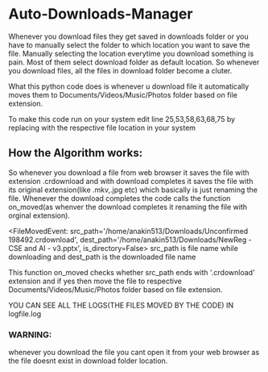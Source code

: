 # Auto-Downloads-Manager

Whenever you download files they get saved in downloads folder or you have to manually select the folder to which location you want to save the file.
Manually selecting the location everytime you download something is pain. 
Most of them select download folder as default location. So whenever you download files, all the files in download folder become a cluter.

What this python code does is whenever u download file it automatically moves them to Documents/Videos/Music/Photos folder based on file extension.

To make this code run on your system edit line 25,53,58,63,68,75 by replacing with the respective file location in your system

## How the Algorithm works:
So whenever you download a file from web browser it saves the file with extension .crdownload and with download completes it saves the file with its original extension(like .mkv,.jpg etc) which basically is just renaming the file.
Whenever the download completes the code calls the function on_moved(as whenver the download completes it renaming the file with orginal extension).

<FileMovedEvent: src_path='/home/anakin513/Downloads/Unconfirmed 198492.crdownload', dest_path='/home/anakin513/Downloads/NewReg - CSE and AI - v3.pptx', is_directory=False>
src_path is file name while downloading and dest_path is the downloaded file name

This function on_moved checks whether src_path ends with '.crdownload' extension and if yes then move the file to respective Documents/Videos/Music/Photos folder based on file extension. 

YOU CAN SEE ALL THE LOGS(THE FILES MOVED BY THE CODE) IN logfile.log

### WARNING:
whenever you download the file you cant open it from your web browser as the file doesnt exist in download folder location.
 
